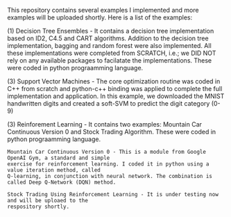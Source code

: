 This repository contains several examples I implemented and more examples will be uploaded shortly. Here is a list of 
the examples: 

(1) Decision Tree Ensembles - It contains a decision tree implementation based on ID2, C4.5 and CART algorithms. Addition 
    to the decision tree implementation, bagging and random forest were also implemented. All these implementations were 
    completed from SCRATCH, i.e.; we DID NOT rely on any available packages to facilatate the implementations. These were 
    coded in python prograamming language. 

(3) Support Vector Machines - The core optimization routine was coded in C++ from scratch and python-c++ binding was 
    applied to complete the full implementation and application. In this example, we downloaded the 
    MNIST handwritten digits and created a soft-SVM to predict the digit category (0-9) 
    
(3) Reinforement Learning - It contains two examples: Mountain Car Continuous Version 0 and Stock Trading Algorithm. These 
    were coded in python prograamming language. 
    
    Mountain Car Continuous Version 0 - This is a module from Google OpenAI Gym, a standard and simple 
    exercise for reinforcement learning. I coded it in python using a value iteration method, called 
    Q-learning, in conjunction with neural network. The combination is called Deep Q-Network (DQN) method.  
    
    Stock Trading Using Reinforcement Learning - It is under testing now and will be uploaed to the 
    respository shortly.
